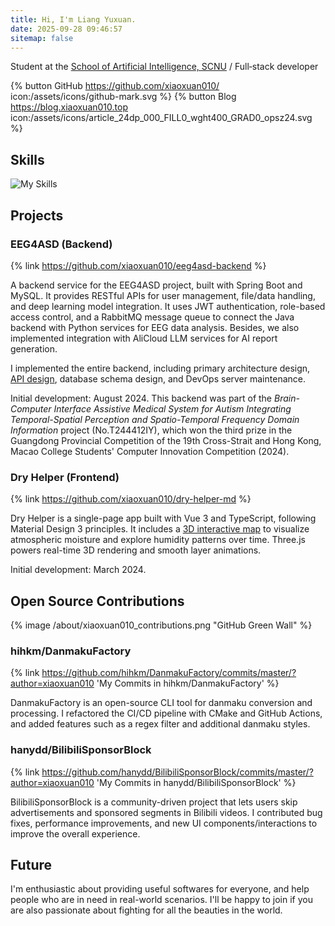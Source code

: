 ```yaml
---
title: Hi, I'm Liang Yuxuan.
date: 2025-09-28 09:46:57
sitemap: false
---
```


Student at the [School of Artificial Intelligence, SCNU](http://ai.scnu.edu.cn/) / Full‑stack developer

{% button GitHub https://github.com/xiaoxuan010/ icon:/assets/icons/github-mark.svg %}
{% button Blog https://blog.xiaoxuan010.top icon:/assets/icons/article_24dp_000_FILL0_wght400_GRAD0_opsz24.svg %}

## Skills

<!-- ![My Skills](https://skillicons.dev/icons?perline=14&i=idea,vscode,git,github,githubactions,linux,arduino,bash,docker,vercel,c,cpp,cmake,cloudflare,html,css,md,svg,js,ts,threejs,vite,vue,vuetify,nodejs,yarn,express,regex,py,pytorch,java,spring,nginx,mysql,mongodb,postgres,redis,sqlite,rabbitmq,vim,ps,ai,pr,ae,au) -->
![My Skills](/about/skillicons.svg)

## Projects

### EEG4ASD (Backend)

{% link https://github.com/xiaoxuan010/eeg4asd-backend %}

A backend service for the EEG4ASD project, built with Spring Boot and MySQL. It provides RESTful APIs for user management, file/data handling, and deep learning model integration. It uses JWT authentication, role-based access control, and a RabbitMQ message queue to connect the Java backend with Python services for EEG data analysis. Besides, we also implemented integration with AliCloud LLM services for AI report generation.

I implemented the entire backend, including primary architecture design, [API design](https://apidoc.astralbridge.space/), database schema design, and DevOps server maintenance.

Initial development: August 2024. This backend was part of the _Brain-Computer Interface Assistive Medical System for Autism Integrating Temporal-Spatial Perception and Spatio-Temporal Frequency Domain Information_ project (No.T244412IY), which won the third prize in the Guangdong Provincial Competition of the 19th Cross-Strait and Hong Kong, Macao College Students' Computer Innovation Competition (2024).

### Dry Helper (Frontend)

{% link https://github.com/xiaoxuan010/dry-helper-md %}

Dry Helper is a single-page app built with Vue 3 and TypeScript, following Material Design 3 principles. It includes a [3D interactive map](https://dry-helper.xiaoxuan010.top/#/map) to visualize atmospheric moisture and explore humidity patterns over time. Three.js powers real-time 3D rendering and smooth layer animations.

Initial development: March 2024.

## Open Source Contributions

{% image /about/xiaoxuan010_contributions.png "GitHub Green Wall" %}

### hihkm/DanmakuFactory

{% link https://github.com/hihkm/DanmakuFactory/commits/master/?author=xiaoxuan010 'My Commits in hihkm/DanmakuFactory' %}

DanmakuFactory is an open-source CLI tool for danmaku conversion and processing. I refactored the CI/CD pipeline with CMake and GitHub Actions, and added features such as a regex filter and additional danmaku styles.

### hanydd/BilibiliSponsorBlock

{% link https://github.com/hanydd/BilibiliSponsorBlock/commits/master/?author=xiaoxuan010 'My Commits in hanydd/BilibiliSponsorBlock' %}

BilibiliSponsorBlock is a community-driven project that lets users skip advertisements and sponsored segments in Bilibili videos. I contributed bug fixes, performance improvements, and new UI components/interactions to improve the overall experience.

## Future

I'm enthusiastic about providing useful softwares for everyone, and help people who are in need in real-world scenarios. I'll be happy to join if you are also passionate about fighting for all the beauties in the world.
